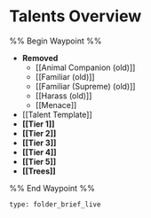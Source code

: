 # Talents Overview

%% Begin Waypoint %%
- **Removed**
	- [[Animal Companion (old)]]
	- [[Familiar (old)]]
	- [[Familiar (Supreme) (old)]]
	- [[Harass (old)]]
	- [[Menace]]
- [[Talent Template]]
- **[[Tier 1]]**
- **[[Tier 2]]**
- **[[Tier 3]]**
- **[[Tier 4]]**
- **[[Tier 5]]**
- **[[Trees]]**

%% End Waypoint %%

 
```ccard
type: folder_brief_live
```
 
